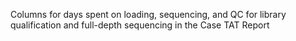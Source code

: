Columns for days spent on loading, sequencing, and QC for library qualification and full-depth
sequencing in the Case TAT Report
